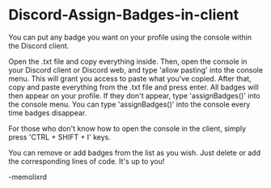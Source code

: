 # Discord-Assign-Badges-in-client
You can put any badge you want on your profile using the console within the Discord client.

Open the .txt file and copy everything inside. Then, open the console in your Discord client or Discord web, and type 'allow pasting' into the console menu. This will grant you access to paste what you've copied. After that, copy and paste everything from the .txt file and press enter. All badges will then appear on your profile. If they don't appear, type 'assignBadges()' into the console menu. You can type 'assignBadges()' into the console every time badges disappear.

For those who don't know how to open the console in the client, simply press 'CTRL + SHIFT + I' keys.

You can remove or add badges from the list as you wish. Just delete or add the corresponding lines of code. It's up to you!

-memolixrd
